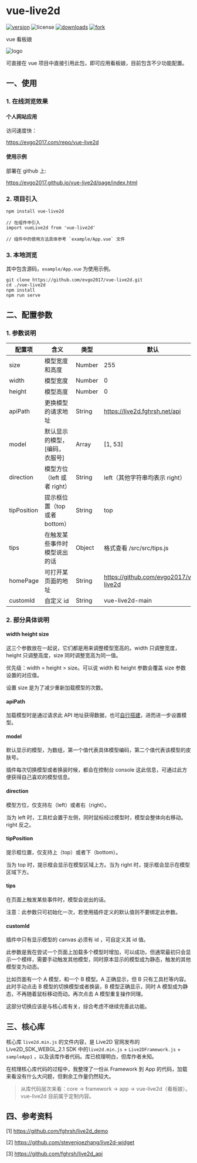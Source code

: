 # vue-live2d

[![version](https://img.shields.io/npm/v/vue-live2d)](https://npm.js) ![license](https://img.shields.io/github/license/evgo2017/vue-live2d) [![downloads](https://img.shields.io/npm/dt/vue-live2d)](<https://www.npmjs.com/package/vue-live2d> ) [![fork](https://img.shields.io/github/forks/evgo2017/vue-live2d?style=social)](https://github.com/evgo2017/vue-live2d)

vue 看板娘

![logo](https://github.com/evgo2017/vue-live2d/blob/master/public/logo.png)

可直接在 vue 项目中直接引用此包，即可应用看板娘，目前包含不少功能配置。

## 一、使用

### 1. 在线浏览效果

#### 个人网站应用

访问速度快：

https://evgo2017.com/repo/vue-live2d

#### 使用示例

部署在 github 上:

https://evgo2017.github.io/vue-live2d/page/index.html

### 2. 项目引入

```shell
npm install vue-live2d

// 在组件中引入
import vueLive2d from 'vue-live2d'

// 组件中的使用方法具体参考 `example/App.vue` 文件
```

### 3. 本地浏览

其中包含源码，`example/App.vue` 为使用示例。

```shell
git clone https://github.com/evgo2017/vue-live2d.git
cd ./vue-live2d
npm install
npm run serve
```

## 二、配置参数

### 1. 参数说明

| 配置项    | 含义                           | 类型   | 默认                                   |
| --------- | ------------------------------ | ------ | -------------------------------------- |
| size      | 模型宽度和高度                 | Number | 255                                    |
| width     | 模型宽度                       | Number | 0                                      |
| height    | 模型高度                       | Number | 0                                      |
| apiPath   | 更换模型的请求地址             | String | https://live2d.fghrsh.net/api          |
| model     | 默认显示的模型，[编码，衣服号] | Array  | [1, 53]                                |
| direction | 模型方位（left 或者 right） | String | left（其他字符串均表示 right）         |
| tipPosition | 提示框位置（top 或者 bottom） | String | top |
| tips      | 在触发某些事件时模型说出的话   | Object | 格式查看 /src/src/tips.js         |
| homePage  | 可打开某页面的地址             | String | https://github.com/evgo2017/vue-live2d |
| customId  | 自定义 id                      | String | vue-live2d-main                        |

### 2. 部分具体说明

#### width height size

这三个参数放在一起说，它们都是用来调整模型宽高的。width 只调整宽度，height 只调整高度，size 同时调整宽高为同一值。

优先级：width = height > size。可以说 width 和 height 参数会覆盖 size 参数设置的对应值。

设置 size 是为了减少重新加载模型的次数。

#### apiPath

加载模型时是通过请求此 API 地址获得数据，也可[自行搭建](https://github.com/fghrsh/live2d_api)，进而进一步设置模型。

#### model

默认显示的模型，为数组，第一个值代表具体模型编码，第二个值代表该模型的皮肤号。

插件每次切换模型或者换装时候，都会在控制台 console 这此信息，可通过此方便获得自己喜欢的模型信息。

#### direction

模型方位，仅支持左（left）或者右（right）。

当为 left 时，工具栏会置于左侧，同时鼠标经过模型时，模型会整体向右移动。right 反之。

#### tipPosition

提示框位置，仅支持上（top）或者下（bottom）。

当为 top 时，提示框会显示在模型区域上方。当为 right 时，提示框会显示在模型区域下方。

#### tips

在页面上触发某些事件时，模型会说出的话。

注意：此参数只可初始化一次，若使用插件定义的默认值则不要绑定此参数。

#### customId

插件中只有显示模型的 canvas 必须有 id ，可自定义其 id 值。

此参数是我在尝试一个页面上加载多个模型时增加，可以成功，但通常最初只会显示一个模样，需要手动触发其他模型，同时原本显示的模型成为静态，触发的其他模型变为动态。

比如页面有一个 A 模型，和一个 B 模型。A 正确显示，但 B 只有工具栏等内容。此时手动点击 B 模型的切换模型或者换装，B 模型正确显示，同时 A 模型成为静态，不再随着鼠标移动而动。再次点击 A 模型重复操作同理。

这部分切换应该是与核心库有关，综合考虑不继续完善此功能。

## 三、核心库

核心库 `live2d.min.js` 的文件内容，是 Live2D 官网发布的 Live2D_SDK_WEBGL_2.1 SDK 中的`live2d.min.js` + `Live2DFramework.js` + `sampleApp1` ，以及该库作者代码。库已梳理明白，但库作者未知。

在梳理核心库代码的过程中，我整理了一份从 Framework 到 App 的代码，加载来看没有什么大问题，但剩余工作量仍然较大。

> 从库代码层次来看：core -> framework -> app -> vue-live2d（看板娘）。vue-live2d 目前属于定制内容。

## 四、参考资料

[1] https://github.com/fghrsh/live2d_demo

[2] https://github.com/stevenjoezhang/live2d-widget

[3] https://github.com/fghrsh/live2d_api
